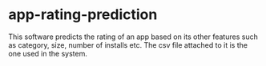 # app-rating-prediction
This software predicts the rating of an app based on its other features such as category, size, number of installs etc.
The csv file attached to it is the one used in the system.
